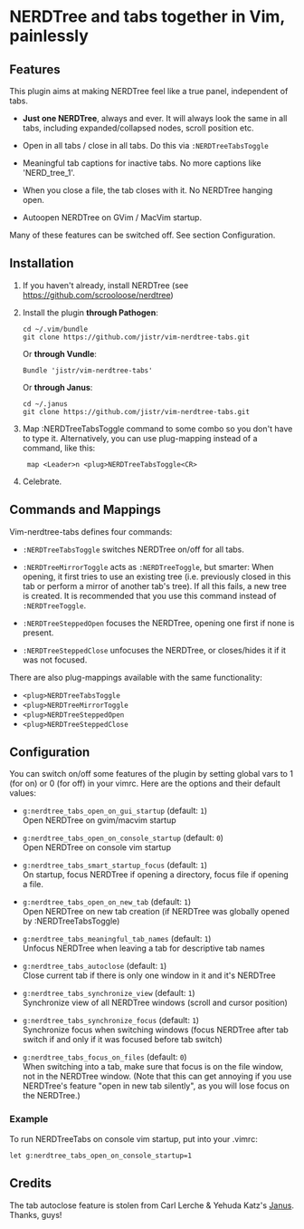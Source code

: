 # NERDTree and tabs together in Vim, painlessly

## Features

This plugin aims at making NERDTree feel like a true panel, independent of tabs.

* **Just one NERDTree**, always and ever. It will always look the same in
  all tabs, including expanded/collapsed nodes, scroll position etc.

* Open in all tabs / close in all tabs. Do this via `:NERDTreeTabsToggle`

* Meaningful tab captions for inactive tabs. No more captions like 'NERD_tree_1'.

* When you close a file, the tab closes with it. No NERDTree hanging open.

* Autoopen NERDTree on GVim / MacVim startup.

Many of these features can be switched off. See section Configuration.

## Installation

1. If you haven't already, install NERDTree (see https://github.com/scrooloose/nerdtree)

2.  Install the plugin **through Pathogen**:

        cd ~/.vim/bundle
        git clone https://github.com/jistr/vim-nerdtree-tabs.git
        
    Or **through Vundle**:

        Bundle 'jistr/vim-nerdtree-tabs'
        
    Or **through Janus**:

        cd ~/.janus
        git clone https://github.com/jistr/vim-nerdtree-tabs.git

3. Map :NERDTreeTabsToggle command to some combo so you don't have to type it.
   Alternatively, you can use plug-mapping instead of a command, like this:

        map <Leader>n <plug>NERDTreeTabsToggle<CR>

4. Celebrate.

## Commands and Mappings

Vim-nerdtree-tabs defines four commands:

* `:NERDTreeTabsToggle` switches NERDTree on/off for all tabs.

* `:NERDTreeMirrorToggle` acts as `:NERDTreeToggle`, but smarter: When opening,
  it first tries to use an existing tree (i.e. previously closed in this tab or
  perform a mirror of another tab's tree). If all this fails, a new tree is
  created. It is recommended that you use this command instead of `:NERDTreeToggle`.

* `:NERDTreeSteppedOpen` focuses the NERDTree, opening one first if none is present.

* `:NERDTreeSteppedClose` unfocuses the NERDTree, or closes/hides it if it was
  not focused.

There are also plug-mappings available with the same functionality:

* `<plug>NERDTreeTabsToggle`
* `<plug>NERDTreeMirrorToggle`
* `<plug>NERDTreeSteppedOpen`
* `<plug>NERDTreeSteppedClose`

## Configuration

You can switch on/off some features of the plugin by setting global vars to 1
(for on) or 0 (for off) in your vimrc. Here are the options and their default
values:

* `g:nerdtree_tabs_open_on_gui_startup` (default: `1`)  
  Open NERDTree on gvim/macvim startup

* `g:nerdtree_tabs_open_on_console_startup` (default: `0`)  
  Open NERDTree on console vim startup

* `g:nerdtree_tabs_smart_startup_focus` (default: `1`)  
  On startup, focus NERDTree if opening a directory, focus file if opening
  a file.

* `g:nerdtree_tabs_open_on_new_tab` (default: `1`)  
  Open NERDTree on new tab creation (if NERDTree was globally opened by
  :NERDTreeTabsToggle)

* `g:nerdtree_tabs_meaningful_tab_names` (default: `1`)  
  Unfocus NERDTree when leaving a tab for descriptive tab names

* `g:nerdtree_tabs_autoclose` (default: `1`)  
  Close current tab if there is only one window in it and it's NERDTree

* `g:nerdtree_tabs_synchronize_view` (default: `1`)  
  Synchronize view of all NERDTree windows (scroll and cursor position)

* `g:nerdtree_tabs_synchronize_focus` (default: `1`)  
  Synchronize focus when switching windows (focus NERDTree after tab switch
  if and only if it was focused before tab switch)

* `g:nerdtree_tabs_focus_on_files` (default: `0`)  
  When switching into a tab, make sure that focus is on the file window,
  not in the NERDTree window. (Note that this can get annoying if you use
  NERDTree's feature "open in new tab silently", as you will lose focus on the
  NERDTree.)

### Example

To run NERDTreeTabs on console vim startup, put into your .vimrc:

    let g:nerdtree_tabs_open_on_console_startup=1

## Credits

The tab autoclose feature is stolen from Carl Lerche & Yehuda Katz's
[Janus](https://github.com/carlhuda/janus). Thanks, guys!

